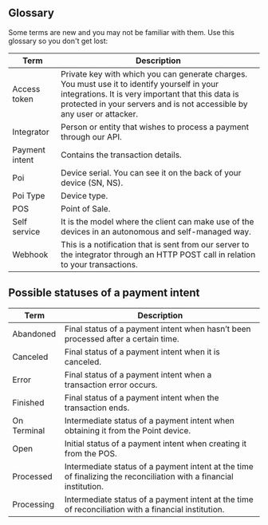 ## Glossary

Some terms are new and you may not be familiar with them. Use this glossary so you don't get lost:

| Term | Description |
| --- | --- |
| Access token | Private key with which you can generate charges. You must use it to identify yourself in your integrations. It is very important that this data is protected in your servers and is not accessible by any user or attacker. |
| Integrator | Person or entity that wishes to process a payment through our API.|
| Payment intent | Contains the transaction details.|
| Poi | Device serial. You can see it on the back of your device (SN, NS). |
| Poi Type | Device type. |
| POS | Point of Sale.|
| Self service | It is the model where the client can make use of the devices in an autonomous and self-managed way. |
| Webhook | This is a notification that is sent from our server to the integrator through an HTTP POST call in relation to your transactions. |

## Possible statuses of a payment intent

| Term | Description |
| --- | --- |
| Abandoned | Final status of a payment intent when hasn’t been processed after a certain time. |
| Canceled | Final status of a payment intent when it is canceled. |
| Error | Final status of a payment intent when a transaction error occurs. |
| Finished | Final status of a payment intent when the transaction ends. |
| On Terminal | Intermediate status of a payment intent when obtaining it from the Point device. |
| Open | Initial status of a payment intent when creating it from the POS. |
| Processed | Intermediate status of a payment intent at the time of finalizing the reconciliation with a financial institution. |
| Processing | Intermediate status of a payment intent at the time of reconciliation with a financial institution. |